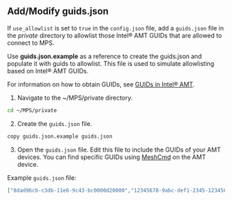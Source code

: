 ## Add/Modify guids.json

If `use_allowlist` is set to `true` in the `config.json` file, add a `guids.json` file in the *private* directory to allowlist those Intel&reg; AMT GUIDs that are allowed to connect to MPS. 

Use **guids.json.example** as a reference to create the guids.json and populate it with guids to allowlist. This file is used to simulate allowlisting based on Intel&reg; AMT GUIDs.

For information on how to obtain GUIDs, see [GUIDs in Intel&reg; AMT](#guids-in-intel-amt).

1. Navigate to the ~/MPS/private directory.

``` sh
cd ~/MPS/private
```

2. Create the `guids.json` file.

``` sh
copy guids.json.example guids.json
```

3. Open the `guids.json` file. Edit this file to include the GUIDs of your AMT devices. You can find specific GUIDs using [MeshCmd](#guids-in-intel-amt) on the AMT device.

Example `guids.json` file:

``` json
["8dad96cb-c3db-11e6-9c43-bc0000d20000","12345678-9abc-def1-2345-123456789000"]
```